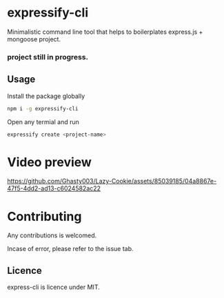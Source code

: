 # expressify-cli
Minimalistic command line tool that helps to boilerplates express.js + mongoose project.

### project still in progress.

## Usage
<p>Install the package globally</p>

```bash
npm i -g expressify-cli
```

<p>Open any termial and run</p>

```bash
expressify create <project-name>
```

# Video preview
https://github.com/Ghasty003/Lazy-Cookie/assets/85039185/04a8867e-47f5-4dd2-ad13-c6024582ac22

# Contributing
<p>Any contributions is welcomed.</p>
<p>Incase of error, please refer to the issue tab.</p>

## Licence
<p>express-cli is licence under MIT.</p

